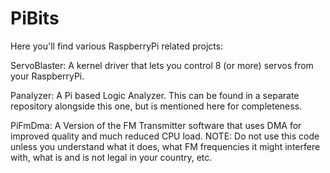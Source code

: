 PiBits
======

Here you'll find various RaspberryPi related projcts:

ServoBlaster:  A kernel driver that lets you control 8 (or more) servos from your RaspberryPi.

Panalyzer:     A Pi based Logic Analyzer.  This can be found in a separate repository alongside this one, but is mentioned here for completeness.

PiFmDma:       A Version of the FM Transmitter software that uses DMA for improved quality and much reduced CPU load.  NOTE: Do not use this code unless you understand what it does, what FM frequencies it might interfere with, what is and is not legal in your country, etc.

